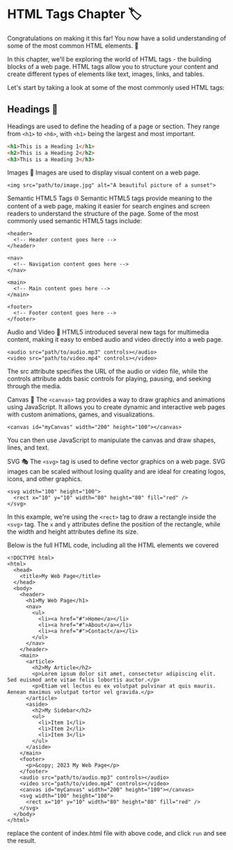 # HTML Tags Chapter 🏷️

Congratulations on making it this far! You now have a solid understanding of some of the most common HTML elements. 🎉

In this chapter, we'll be exploring the world of HTML tags - the building blocks of a web page. HTML tags allow you to structure your content and create different types of elements like text, images, links, and tables.

Let's start by taking a look at some of the most commonly used HTML tags:

## Headings 📝

Headings are used to define the heading of a page or section. They range from `<h1>` to `<h6>`, with `<h1>` being the largest and most important.

```html
<h1>This is a Heading 1</h1>
<h2>This is a Heading 2</h2>
<h3>This is a Heading 3</h3>
```

Images 🌅
Images are used to display visual content on a web page.

```
<img src="path/to/image.jpg" alt="A beautiful picture of a sunset">
```

Semantic HTML5 Tags 🌐
Semantic HTML5 tags provide meaning to the content of a web page, making it easier for search engines and screen readers to understand the structure of the page. Some of the most commonly used semantic HTML5 tags include:

```
<header>
  <!-- Header content goes here -->
</header>

<nav>
  <!-- Navigation content goes here -->
</nav>

<main>
  <!-- Main content goes here -->
</main>

<footer>
  <!-- Footer content goes here -->
</footer>
```

Audio and Video 🎥
HTML5 introduced several new tags for multimedia content, making it easy to embed audio and video directly into a web page.

```
<audio src="path/to/audio.mp3" controls></audio>
<video src="path/to/video.mp4" controls></video>
```

The src attribute specifies the URL of the audio or video file, while the controls attribute adds basic controls for playing, pausing, and seeking through the media.

Canvas 🎨
The `<canvas>` tag provides a way to draw graphics and animations using JavaScript. It allows you to create dynamic and interactive web pages with custom animations, games, and visualizations.

```
<canvas id="myCanvas" width="200" height="100"></canvas>
```

You can then use JavaScript to manipulate the canvas and draw shapes, lines, and text.

SVG 🎭
The `<svg>` tag is used to define vector graphics on a web page. SVG images can be scaled without losing quality and are ideal for creating logos, icons, and other graphics.

```
<svg width="100" height="100">
  <rect x="10" y="10" width="80" height="80" fill="red" />
</svg>
```

In this example, we're using the `<rect>` tag to draw a rectangle inside the `<svg>` tag. The `x` and `y` attributes define the position of the rectangle, while the width and height attributes define its size.

Below is the full HTML code, including all the HTML elements we covered

```
<!DOCTYPE html>
<html>
  <head>
    <title>My Web Page</title>
  </head>
  <body>
    <header>
      <h1>My Web Page</h1>
      <nav>
        <ul>
          <li><a href="#">Home</a></li>
          <li><a href="#">About</a></li>
          <li><a href="#">Contact</a></li>
        </ul>
      </nav>
    </header>
    <main>
      <article>
        <h2>My Article</h2>
        <p>Lorem ipsum dolor sit amet, consectetur adipiscing elit. Sed euismod ante vitae felis lobortis auctor.</p>
        <p>Etiam vel lectus eu ex volutpat pulvinar at quis mauris. Aenean maximus volutpat tortor vel gravida.</p>
      </article>
      <aside>
        <h2>My Sidebar</h2>
        <ul>
          <li>Item 1</li>
          <li>Item 2</li>
          <li>Item 3</li>
        </ul>
      </aside>
    </main>
    <footer>
      <p>&copy; 2023 My Web Page</p>
    </footer>
    <audio src="path/to/audio.mp3" controls></audio>
    <video src="path/to/video.mp4" controls></video>
    <canvas id="myCanvas" width="200" height="100"></canvas>
    <svg width="100" height="100">
      <rect x="10" y="10" width="80" height="80" fill="red" />
    </svg>
  </body>
</html>

```

replace the content of index.html file with above code, and click `run` and see the result.
